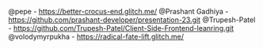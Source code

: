 @pepe - https://better-crocus-end.glitch.me/
@Prashant Gadhiya - https://github.com/prashant-developer/presentation-23.git
@Trupesh-Patel - https://github.com/Trupesh-Patel/Client-Side-Frontend-leanring.git
@volodymyrpukha - https://radical-fate-lift.glitch.me/
